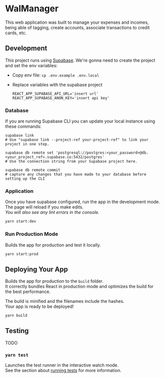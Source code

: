 # WalManager

This web application was built to manage your expenses and incomes, being able of tagging, create accounts, associate transactions to credit cards, etc.

## Development

This project runs using [Supabase](https://supabase.io/). We're gonna need to create the project and set the env variables:

- Copy env file: `cp .env.example .env.local`
- Replace variables with the supabase project

  ```
  REACT_APP_SUPABASE_API_URL='insert url'
  REACT_APP_SUPABASE_ANON_KEY='insert api key'
  ```

### Database

If you are running Supabase CLI you can update your local instance using these commands:

```
supabase link
# Use "supabase link --project-ref your-project-ref" to link your project in one step.

supabase db remote set 'postgresql://postgres:<your_password>@db.<your_project_ref>.supabase.co:5432/postgres'
# Use the connection string from your Supabase project here.

supabase db remote commit
# capture any changes that you have made to your database before setting up the CLI
```

### Application

Once you have supabase configured, run the app in the development mode.
The page will reload if you make edits.\
_You will also see any lint errors in the console._

```bash
yarn start:dev
```

### Run Production Mode

Builds the app for production and test it locally.

```bash
yarn start:prod
```

## Deploying Your App

Builds the app for production to the `build` folder.\
It correctly bundles React in production mode and optimizes the build for the best performance.

The build is minified and the filenames include the hashes.\
Your app is ready to be deployed!

```bash
yarn build
```

## Testing

TODO

### `yarn test`

Launches the test runner in the interactive watch mode.\
See the section about [running tests](https://facebook.github.io/create-react-app/docs/running-tests) for more information.
